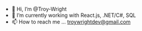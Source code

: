 - 👋 Hi, I’m @Troy-Wright
- 🌱 I’m currently working with React.js, .NET/C#, SQL
- 📫 How to reach me ... troywrightdev@gmail.com

<!---
Troy-Wright/Troy-Wright is a ✨ special ✨ repository because its `README.md` (this file) appears on your GitHub profile.
You can click the Preview link to take a look at your changes.
--->
